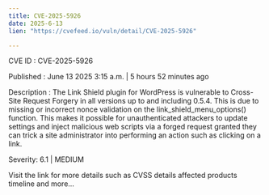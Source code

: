 ```yaml
---
title: CVE-2025-5926
date: 2025-6-13
lien: "https://cvefeed.io/vuln/detail/CVE-2025-5926"

---
```


CVE ID : CVE-2025-5926

Published :  June 13
2025
3:15 a.m. | 5 hours
52 minutes ago

Description : The Link Shield plugin for WordPress is vulnerable to Cross-Site Request Forgery in all versions up to
and including
0.5.4. This is due to missing or incorrect nonce validation on the link_shield_menu_options() function. This makes it possible for unauthenticated attackers to update settings and inject malicious web scripts via a forged request granted they can trick a site administrator into performing an action such as clicking on a link.

Severity: 6.1 | MEDIUM

Visit the link for more details
such as CVSS details
affected products
timeline
and more...
